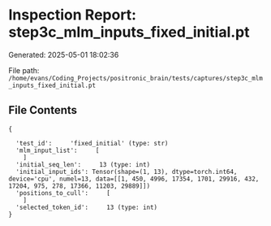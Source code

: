 # Inspection Report: step3c_mlm_inputs_fixed_initial.pt

Generated: 2025-05-01 18:02:36

File path: `/home/evans/Coding_Projects/positronic_brain/tests/captures/step3c_mlm_inputs_fixed_initial.pt`

## File Contents

```
{

  'test_id':     'fixed_initial' (type: str)
  'mlm_input_list':     [
    ]
  'initial_seq_len':     13 (type: int)
  'initial_input_ids': Tensor(shape=(1, 13), dtype=torch.int64, device='cpu', numel=13, data=[[1, 450, 4996, 17354, 1701, 29916, 432, 17204, 975, 278, 17366, 11203, 29889]])
  'positions_to_cull':     [
    ]
  'selected_token_id':     13 (type: int)
}
```
